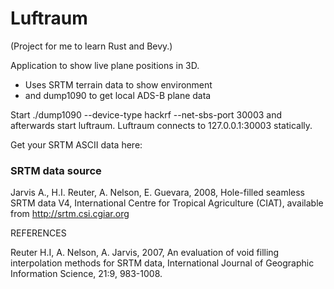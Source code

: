 # Luftraum
(Project for me to learn Rust and Bevy.)

Application to show live plane positions in 3D.
* Uses SRTM terrain data to show environment
* and dump1090 to get local ADS-B plane data

Start ./dump1090 --device-type hackrf --net-sbs-port 30003 and afterwards start luftraum.
Luftraum connects to 127.0.0.1:30003 statically.

Get your SRTM ASCII data here:
### SRTM data source
Jarvis A., H.I. Reuter, A.  Nelson, E. Guevara, 2008, Hole-filled  seamless SRTM
data V4, International  Centre for Tropical  Agriculture (CIAT), available  from
http://srtm.csi.cgiar.org

REFERENCES

Reuter  H.I,  A.  Nelson,  A.  Jarvis,  2007,  An  evaluation  of  void  filling
interpolation  methods  for  SRTM  data,  International  Journal  of  Geographic
Information Science, 21:9, 983-1008.